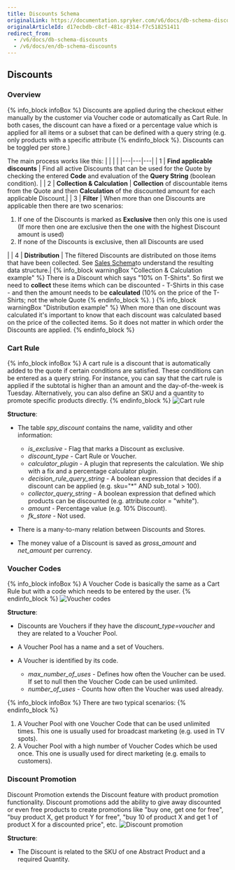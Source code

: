 ```yaml
---
title: Discounts Schema
originalLink: https://documentation.spryker.com/v6/docs/db-schema-discounts
originalArticleId: d17ecbdb-c8cf-481c-8314-f7c518251411
redirect_from:
  - /v6/docs/db-schema-discounts
  - /v6/docs/en/db-schema-discounts
---
```



## Discounts

### Overview

{% info_block infoBox %}
Discounts are applied during the checkout either manually by the customer via Voucher code or automatically as Cart Rule. In both cases, the discount can have a fixed or a percentage value which is applied for all items or a subset that can be defined with a query string (e.g. only products with a specific attribute
{% endinfo_block %}. Discounts can be toggled per store.)

The main process works like this:
| | | |
|---|---|---| 
| 1 |  **Find applicable discounts** | Find all active Discounts that can be used for the Quote by checking the entered **Code** and evaluation of the **Query String** (boolean condition). |
| 2 |  **Collection & Calculation** | **Collection** of discountable items from the Quote and then **Calculation** of the discounted amount for each applicable Discount.|
| 3 |  **Filter** | When more than one Discounts are applicable then there are two scenarios:<ol><li>If one of the Discounts is marked as **Exclusive** then only this one is used (If more then one are exclusive then the one with the highest Discount amount is used)</li><li>If none of the Discounts is exclusive, then all Discounts are used</li></ol> |
| 4 |  **Distribution** | The filtered Discounts are distributed on those items that have been collected. See [Sales Schema](db-schema-sales.htm)to understand the resulting data structure.|
{% info_block warningBox "Collection & Calculation example" %}
There is a Discount which says "10% on T-Shirts". So first we need to **collect** these items which can be discounted - T-Shirts in this case - and then the amount needs to be **calculated** (10% on the price of the T-Shirts; not the whole Quote
{% endinfo_block %}. )
{% info_block warningBox "Distribution example" %}
When more than one discount was calculated it's important to know that each discount was calculated based on the price of the collected items. So it does not matter in which order the Discounts are applied. 
{% endinfo_block %}

### Cart Rule

{% info_block infoBox %}
A cart rule is a discount that is automatically added to the quote if certain conditions are satisfied. These conditions can be entered as a query string. For instance, you can say that the cart rule is applied if the subtotal is higher than an amount and the day-of-the-week is Tuesday. Alternatively, you can also define an SKU and a quantity to promote specific products directly.
{% endinfo_block %}
![Cart rule](https://spryker.s3.eu-central-1.amazonaws.com/docs/Developer+Guide/Database+Schema+Guide/Discounts+Schema/cart-rule.png)

**Structure**:

* The table *spy_discount* contains the name, validity and other information:

  - *is_exclusive* - Flag that marks a Discount as exclusive.
  - *discount_type* - Cart Rule or Voucher.
  - *calculator_plugin* - A plugin that represents the calculation. We ship with a fix and a percentage calculator plugin.
  - *decision_rule_query_string* - A boolean expression that decides if a discount can be applied (e.g. sku="*" AND sub_total > 100).
  - *collector_query_string* - A boolean expression that defined which products can be discounted (e.g. attribute.color = "white").
  - *amount* - Percentage value (e.g. 10% Discount).
  - *fk_store* -  Not used.

* There is a many-to-many relation between Discounts and Stores.
* The money value of a Discount is saved as *gross_amount* and *net_amount* per currency.

### Voucher Codes

{% info_block infoBox %}
A Voucher Code is basically the same as a Cart Rule but with a code which needs to be entered by the user.
{% endinfo_block %}
![Voucher codes](https://spryker.s3.eu-central-1.amazonaws.com/docs/Developer+Guide/Database+Schema+Guide/Discounts+Schema/voucher-codes.png)

**Structure**:

* Discounts are Vouchers if they have the *discount_type=voucher* and they are related to a Voucher Pool.
* A Voucher Pool has a name and a set of Vouchers.
* A Voucher is identified by its code.

  - *max_number_of_uses* - Defines how often the Voucher can be used. If set to null then the Voucher Code can be used unlimited.
  - *number_of_uses* - Counts how often the Voucher was used already.


{% info_block infoBox %}
There are two typical scenarios:
{% endinfo_block %}
1. A Voucher Pool with one Voucher Code that can be used unlimited times. This one is usually used for broadcast marketing (e.g. used in TV spots).
2. A Voucher Pool with a high number of Voucher Codes which be used once. This one is usually used for direct marketing (e.g. emails to customers).

### Discount Promotion

Discount Promotion extends the Discount feature with product promotion functionality. Discount promotions add the ability to give away discounted or even free products to create promotions like "buy one, get one for free", "buy product X, get product Y for free", "buy 10 of product X and get 1 of product X for a discounted price", etc.
![Discount promotion](https://spryker.s3.eu-central-1.amazonaws.com/docs/Developer+Guide/Database+Schema+Guide/Discounts+Schema/discount-promotion.png)

**Structure**:

* The Discount is related to the SKU of one Abstract Product and a required Quantity.
